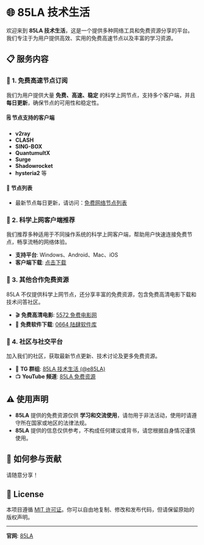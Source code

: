 # 🌐 85LA 技术生活

欢迎来到 **85LA 技术生活**，这是一个提供多种网络工具和免费资源分享的平台。我们专注于为用户提供高效、实用的免费高速节点以及丰富的学习资源。

## 📋 服务内容

### 🚀 1. 免费高速节点订阅

我们为用户提供大量 **免费、高速、稳定** 的科学上网节点，支持多个客户端，并且 **每日更新**，确保节点的可用性和稳定性。

#### 🗒️ 节点支持的客户端
- **v2ray**
- **CLASH**
- **SING-BOX**
- **QuantumultX**
- **Surge**
- **Shadowrocket**
- **hysteria2** 等

#### 🔗 节点列表
- 最新节点每日更新，请访问：[免费网络节点列表](https://www.85la.com/internet-access/free-network-nodes)

### 📱 2. 科学上网客户端推荐

我们推荐多种适用于不同操作系统的科学上网客户端，帮助用户快速连接免费节点，畅享流畅的网络体验。

- **支持平台**: Windows、Android、Mac、iOS
- **客户端下载**: [点击下载](https://www.85la.com/242.html)

### 🎥 3. 其他合作免费资源

85LA 不仅提供科学上网节点，还分享丰富的免费资源，包含免费高清电影下载和技术问答社区。

- 🎬 **免费高清电影**: [5572 免费电影网](https://www.5572.net)
- 💬 **免费软件下载**: [0664 陆肆软件库](https://www.0664.net)

### 📢 4. 社区与社交平台

加入我们的社区，获取最新节点更新、技术讨论及更多免费资源。

- 💬 **TG 群组**: [85LA 技术生活 (@e85LA)](https://t.me/e85la)
- 📺 **YouTube 频道**: [85LA 免费资源](https://www.youtube.com/@85LA-IP)

## ⚠️ 使用声明

- **85LA** 提供的免费资源仅供 **学习和交流使用**，请勿用于非法活动，使用时请遵守所在国家或地区的法律法规。
- **85LA** 提供的信息仅供参考，不构成任何建议或背书，请您根据自身情况谨慎使用。

## 🤝 如何参与贡献

请随意分享！

## 📄 License

本项目遵循 [MIT 许可证](LICENSE)。你可以自由地复制、修改和发布代码，但请保留原始的版权声明。

---

**官网**: [85LA](https://www.85la.com)

